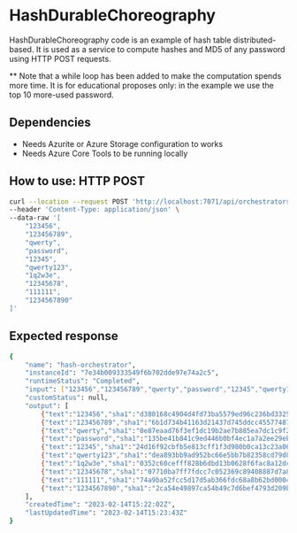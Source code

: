 # HashDurableChoreography

HashDurableChoreography code is an example of hash table distributed-based. It is used as a service to compute hashes and MD5 of any password using HTTP POST requests.

\*\* Note that a while loop has been added to make the computation spends more time. It is for educational proposes only: in the example we use the top 10 more-used password.

## Dependencies

- Needs Azurite or Azure Storage configuration to works
- Needs Azure Core Tools to be running locally

## How to use: HTTP POST

```sh
curl --location --request POST 'http://localhost:7071/api/orchestrators/hash-orchestrator' \
--header 'Content-Type: application/json' \
--data-raw '[
    "123456",
    "123456789",
    "qwerty",
    "password",
    "12345",
    "qwerty123",
    "1q2w3e",
    "12345678",
    "111111",
    "1234567890"
]'
```

## Expected response

```sh
{
    "name": "hash-orchestrator",
    "instanceId": "7e34b009333549f6b702dde97e74a2c5",
    "runtimeStatus": "Completed",
    "input": ["123456","123456789","qwerty","password","12345","qwerty123","1q2w3e","12345678","111111","1234567890"],
    "customStatus": null,
    "output": [
        {"text":"123456","sha1":"d380168c4904d4fd73ba5579ed96c236bd332580","md5":"FMj2apQbAa7A+BYFZZtFCg=="},
        {"text":"123456789","sha1":"6b1d734b41163d21437d745ddcc455774871912e","md5":"hWxCcrzP5aLuTWwr3uT55g=="},
        {"text":"qwerty","sha1":"0e87eaad76f3ef1dc19b2ae7b885ea7dc1c9f256","md5":"KXuqt2q6OJ0KwIJQrl7yTw=="},
        {"text":"password","sha1":"135be41b841c9ed446b0bf4ec1a7a2ee29ebd7f4","md5":"kvXgechIJt4KnCQdbMVrzw=="},
        {"text":"12345","sha1":"24d16f92cbfb5e813cff1f3d980b0ca13c23a066","md5":"LGEs/nroylkSkPALsVhpVg=="},
        {"text":"qwerty123","sha1":"dea893bb9ad952bc66e5bb7b82358cd79d89f8d4","md5":"zQRCWMTGxiKJRF9qphCYQw=="},
        {"text":"1q2w3e","sha1":"0352c60cefff828b6dbd13b0628f6fac8a12dc62","md5":"M6Rx/avkN0sXTA7Gr0c4IQ=="},
        {"text":"12345678","sha1":"07710ba7ff7fdcc7c052369c89408887d7a8f909","md5":"j5HaC0zr0fnJq5NZPJOUxQ=="},
        {"text":"111111","sha1":"74a9ba52fcc5d17d5ab366fdc68a8b62bd0004b5","md5":"c4zHmhUld9J225thELZC5g=="},
        {"text":"1234567890","sha1":"2ca54e49897ca54b49c7d6bef4793d209b285dd5","md5":"wO5/WiFFnqsAC1Mn+TTYLg=="}
    ],
    "createdTime": "2023-02-14T15:22:02Z",
    "lastUpdatedTime": "2023-02-14T15:23:43Z"
}
```
